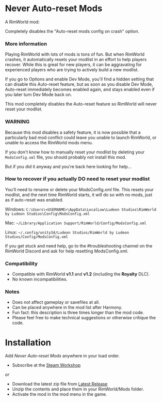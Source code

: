 # Never Auto-reset Mods
A RimWorld mod:

Completely disables the "Auto-reset mods config on crash" option.

### More information

Playing RimWorld with lots of mods is tons of fun.  But when RimWorld crashes, it automatically resets your modlist in an effort to help players recover. While this is great for new players, it can be aggravating for experienced players who are trying to actively build a new modlist.

If you go to Options and enable Dev Mode, you'll find a hidden setting that can disable this Auto-reset feature, but as soon as you disable Dev Mode, Auto-reset immediately becomes enabled again, and stays enabled even if you later turn Dev Mode back on.

This mod completely disables the Auto-reset feature so RimWorld will never reset your modlist.

### WARNING

Because this mod disables a safety feature, it is now possible that a particularly bad mod conflict could leave you unable to launch RimWorld, or unable to access the RimWorld mods menu.

If you don't know how to manually reset your modlist by deleting your `ModsConfig.xml` file, you should probably not install this mod.

But if you did it anyway and you're back here looking for help...

### How to recover if you actually DO need to reset your modlist

You'll need to rename or delete your ModsConfig.xml file.  This resets your modlist, and the next time RimWorld starts, it will do so with no mods, just as if auto-reset was enabled.

Windows:
`C:\Users\<USERNAME>\AppData\LocalLow\Ludeon Studios\RimWorld by Ludeon Studios\Config\ModsConfig.xml`

Mac:
`~/Library/Application Support/RimWorld/Config/ModsConfig.xml`

Linux:
`~/.config/unity3d/Ludeon Studios/RimWorld by Ludeon Studios/Config/ModsConfig.xml`

If you get stuck and need help, go to the #troubleshooting channel on the RimWorld Discord and ask for help resetting ModsConfig.xml.

### Compatibility
- Compatible with RimWorld **v1.1** and **v1.2** (including the **Royalty** DLC).
- No known incompatibilities.

### Notes
- Does not affect gameplay or savefiles at all.
- Can be placed anywhere in the mod list after Harmony.
- Fun fact: this description is three times longer than the mod code.
- Please feel free to make technical suggestions or otherwise critique the code.

# Installation
Add _Never Auto-reset Mods_ anywhere in your load order.
- Subscribe at the [Steam Workshop](https://steamcommunity.com/sharedfiles/filedetails/?id=2076921732)

 _or_

- Download the latest zip file from [Latest Release](https://github.com/okradonkey/NeverAutoResetMods/releases)
- Unzip the contents and place them in your RimWorld/Mods folder.
- Activate the mod in the mod menu in the game.
